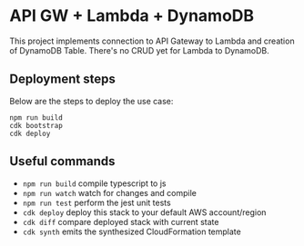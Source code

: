# API GW + Lambda + DynamoDB

This project implements connection to API Gateway to Lambda and creation of DynamoDB Table. There's no CRUD yet for Lambda to DynamoDB.

## Deployment steps
Below are the steps to deploy the use case:

```
npm run build
cdk bootstrap
cdk deploy
```

## Useful commands

 * `npm run build`   compile typescript to js
 * `npm run watch`   watch for changes and compile
 * `npm run test`    perform the jest unit tests
 * `cdk deploy`      deploy this stack to your default AWS account/region
 * `cdk diff`        compare deployed stack with current state
 * `cdk synth`       emits the synthesized CloudFormation template
